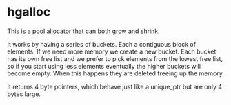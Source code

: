 # hgalloc

This is a pool allocator that can both grow and shrink. 

It works by having a series of buckets. Each a contiguous block of <bucketSize> elements. If we need
more memory we create a new bucket. Each bucket has its own free list and we prefer to pick elements
from the lowest free list, so if you start using less elements eventually the higher buckets will
become empty. When this happens they are deleted freeing up the memory.

It returns 4 byte pointers, which behave just like a unique_ptr but are only 4 bytes large. 
